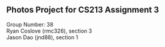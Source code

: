 ## Photos Project for CS213 Assignment 3

Group Number: 38  
Ryan Coslove (rmc326), section 3  
Jason Dao (jnd88), section 1